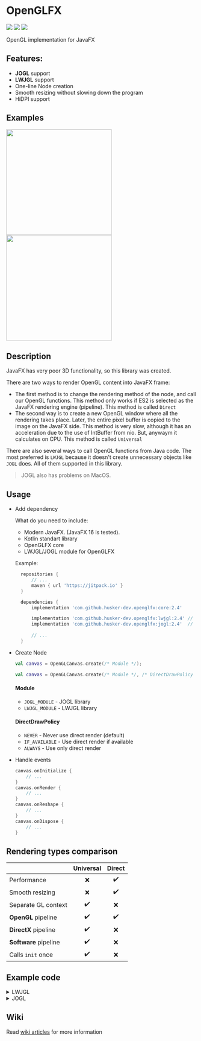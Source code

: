 # OpenGLFX
<a href="LICENSE"><img src="https://img.shields.io/github/license/husker-dev/openglfx?style=flat-square"></a>
<a href="https://jitpack.io/#husker-dev/openglfx"><img src="https://img.shields.io/jitpack/v/github/husker-dev/openglfx?style=flat-square"></a>
<a href="https://github.com/husker-dev/openglfx/releases/latest"><img src="https://img.shields.io/github/v/release/husker-dev/openglfx?style=flat-square"></a>

OpenGL implementation for JavaFX

## Features:
  - **JOGL** support
  - **LWJGL** support
  - One-line Node creation
  - Smooth resizing without slowing down the program
  - HiDPI support

## Examples

<p>
<img src="https://user-images.githubusercontent.com/31825139/129398976-f1317b23-5583-47e9-ab1c-d12eea54d4ab.gif" height="280"/>
<img src="https://user-images.githubusercontent.com/31825139/131416822-b90bb974-583c-48a2-ae47-8e0022fd5229.gif" height="280"/>
</p>

## Description 
JavaFX has very poor 3D functionality, so this library was created.


There are two ways to render OpenGL content into JavaFX frame:
- The first method is to change the rendering method of the node, and call our OpenGL functions. 
  This method only works if ES2 is selected as the JavaFX rendering engine (pipeline). This method is called ```Direct```
- The second way is to create a new OpenGL window where all the rendering takes place. Later, the entire pixel buffer is copied to the image on the JavaFX side. 
  This method is very slow, although it has an acceleration due to the use of IntBuffer from nio. But, anywaym it calculates on CPU. This method is called ```Universal```

There are also several ways to call OpenGL functions from Java code. The most preferred is ```LWJGL``` because it doesn't create unnecessary objects like ```JOGL``` does. All of them supported in this library.

> JOGL also has problems on MacOS.

## Usage

  - Add dependency

    What do you need to include:
      - Modern JavaFX. (JavaFX 16 is tested). 
      - Kotlin standart library
      - OpenGLFX core
      - LWJGL/JOGL module for OpenGLFX
    
    Example:
    ```gradle
      repositories {
          // ...
          maven { url 'https://jitpack.io' }
      }
    
      dependencies {
          implementation 'com.github.husker-dev.openglfx:core:2.4'

          implementation 'com.github.husker-dev.openglfx:lwjgl:2.4' // For LWJGL
          implementation 'com.github.husker-dev.openglfx:jogl:2.4'  // For JOGL
          
          // ...
      }
    ```

  - Create Node 
    ```kotlin
    val canvas = OpenGLCanvas.create(/* Module */);
    ```
    ```kotlin
    val canvas = OpenGLCanvas.create(/* Module */, /* DirectDrawPolicy */);
    ```
    
    #### Module
      - ```JOGL_MODULE``` - JOGL library
      - ```LWJGL_MODULE``` - LWJGL library
    
    #### DirectDrawPolicy
      - ```NEVER``` - Never use direct render (default)
      - ```IF_AVAILABLE``` - Use direct render if available
      - ```ALWAYS``` - Use only direct render

  - Handle events
    ```kotlin
    canvas.onInitialize {
        // ...
    }
    canvas.onRender {
        // ...
    }
    canvas.onReshape {
        // ...
    }
    canvas.onDispose {
        // ...
    }
    ```
   
## Rendering types comparison

  |                       |      Universal     |       Direct
  | --------------------- | :----------------: | :----------------: |
  | Performance           | :x:                | :heavy_check_mark:
  | Smooth resizing       | :x:                | :heavy_check_mark:
  | Separate GL context   | :heavy_check_mark: | :x:
  | **OpenGL** pipeline       | :heavy_check_mark: | :heavy_check_mark:
  | **DirectX** pipeline  | :heavy_check_mark: | :x:
  | **Software** pipeline | :heavy_check_mark: | :x:
  | Calls ```init``` once | :heavy_check_mark: | :x:

## Example code

<details><summary>LWJGL</summary>

  ### Gradle
  ```groovy
  repositories {
      mavenCentral()
      maven { url 'https://jitpack.io' }
  }
  
  // ...
  
  dependencies {
      // OpenGLFX
      implementation 'com.github.husker-dev.openglfx:core:2.4'
      implementation 'com.github.husker-dev.openglfx:lwjgl:2.4'
    
      // LWJGL
      implementation "org.lwjgl:lwjgl"
      implementation "org.lwjgl:lwjgl-glfw"
      implementation "org.lwjgl:lwjgl-opengl"
      runtimeOnly "org.lwjgl:lwjgl::your-platform"
      runtimeOnly "org.lwjgl:lwjgl-glfw::your-platform"
      runtimeOnly "org.lwjgl:lwjgl-opengl::your-platform"
  
      // Kotlin
      implementation "org.jetbrains.kotlin:kotlin-stdlib"
  
      // ...
  }
  ```
  
  ### Kotlin
  ```kotlin
  val canvas = OpenGLCanvas.create(LWJGL_MODULE)
  // OpenGLCanvas.create(LWJGL_MODULE, DirectDrawPolicy.ALWAYS)
  // OpenGLCanvas.create(LWJGL_MODULE, DirectDrawPolicy.IF_AVAILABLE)
  // OpenGLCanvas.create(LWJGL_MODULE, DirectDrawPolicy.NEVER)
  
  canvas.onInitialize {
      // ...
  }
  canvas.onRender {
      // ...
  }
  canvas.onReshape {
      // ...
  }
  canvas.onDispose {
      // ...
  }
  ```
  [Direct example](https://github.com/husker-dev/openglfx/blob/master/lwjgl/src/examples/kotlin/Direct.kt)
  
  [Universal example](https://github.com/husker-dev/openglfx/blob/master/lwjgl/src/examples/kotlin/Universal.kt)
</details>


<details><summary>JOGL</summary>

  ### Gradle
  ```groovy
  repositories {
      mavenCentral()
      maven { url 'https://jitpack.io' }
  }
  
  // ...
  
  dependencies {
      // OpenGLFX
      implementation 'com.github.husker-dev.openglfx:core:2.4'
      implementation 'com.github.husker-dev.openglfx:jogl:2.4'
    
      // JOGL
      implementation 'org.jogamp.jogl:jogl-all-main:2.3.2'
      implementation 'org.jogamp.gluegen:gluegen-rt-main:2.3.2'
  
      // Kotlin
      implementation "org.jetbrains.kotlin:kotlin-stdlib"
  
      // ...
  }
  ```
  
  ### Kotlin
  ```kotlin
  val canvas = OpenGLCanvas.create(JOGL_MODULE)
  // OpenGLCanvas.create(JOGL_MODULE, DirectDrawPolicy.ALWAYS)
  // OpenGLCanvas.create(JOGL_MODULE, DirectDrawPolicy.IF_AVAILABLE)
  // OpenGLCanvas.create(JOGL_MODULE, DirectDrawPolicy.NEVER)
  
  canvas.onInitialize {
      val gl = (canvas as JOGLFXCanvas).gl
      // ...
  }
  canvas.onRender {
      val gl = (canvas as JOGLFXCanvas).gl
      // ...
  }
  canvas.onReshape {
      val gl = (canvas as JOGLFXCanvas).gl
      // ...
  }
  canvas.onDispose {
      val gl = (canvas as JOGLFXCanvas).gl
      // ...
  }
  ```
  
  [Direct example](https://github.com/husker-dev/openglfx/blob/master/jogl/src/examples/kotlin/Direct.kt)
  
  [Universal example](https://github.com/husker-dev/openglfx/blob/master/jogl/src/examples/kotlin/Universal.kt)
</details>


## Wiki
  Read [wiki articles](https://github.com/husker-dev/openglfx/wiki) for more information
